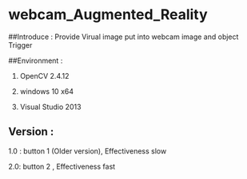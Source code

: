# webcam_Augmented_Reality

##Introduce : Provide Virual image put into webcam image  and object Trigger

##Environment : 

1. OpenCV 2.4.12

2. windows 10 x64

3. Visual Studio 2013

## Version :

1.0 : button 1 (Older version), Effectiveness slow

2.0: button 2 , Effectiveness fast
